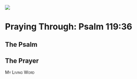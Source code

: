 <img class="intro-right" src="/images/art-paris-psalter.jpg">

<style>
  li {list-style-type: none;}
  p + ul {
    margin-top: -18px;
}
</style>

# Praying Through: Psalm 119:36

## The Psalm

## The Prayer

<div style="font-variant: small-caps;">
My Living Word
</div>
